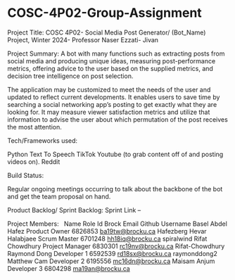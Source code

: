 # COSC-4P02-Group-Assignment

Project Title: COSC 4P02- Social Media Post Generator/ (Bot_Name) Project, Winter 2024- Professor Naser Ezzati- Jivan
 
Project Summary: A bot with many functions such as extracting posts from social media and producing unique ideas, measuring post-performance metrics, offering advice to the user based on the supplied metrics, and decision tree intelligence on post selection.
 
The application may be customized to meet the needs of the user and updated to reflect current developments. It enables users to save time by searching a social networking app’s posting to get exactly what they are looking for. It may measure viewer satisfaction metrics and utilize that information to advise the user about which permutation of the post receives the most attention.
 
Tech/Frameworks used:
 
Python
Text To Speech
TikTok
Youtube (to grab content off of and posting videos on).
Reddit
 
Build Status:
 
Regular ongoing meetings occurring to talk about the backbone of the bot and get the team proposal on hand.
 
 Product Backlog/ Sprint Backlog:
 Sprint Link – 
 
 Project Members:  
Name    Role    Id    Brock Email    Github Username
Basel Abdel Hafez    Product Owner    6826853    ba19tw@brocku.ca    Hafezberg
Hevar Halabjaee    Scrum Master    6701248    hh18iq@brocku.ca    spiralwind
Rifat Chowdhury    Project Manager    6830301    rc19nv@brocku.ca    Rifat-Chowdhury
Raymond Dong    Developer 1    6592539    rd18sx@brocku.ca    raymonddong2
Matthew Cam    Developer 2    6195556    mc16dn@brocku.ca
Maisam Anjum    Developer 3    6804298    ma19an@brocku.ca
